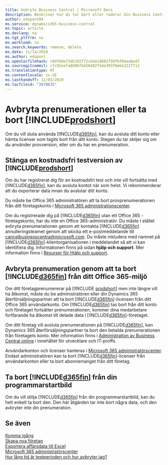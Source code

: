```yaml
---
title: Avbryta Business Central | Microsoft Docs
description: Beskriver hur du tar bort eller raderar din Business Central-upplevelse.
author: edupont04
ms.service: dynamics365-business-central
ms.topic: article
ms.devlang: na
ms.tgt_pltfrm: na
ms.workload: na
ms.search.keywords: remove, delete
ms.date: 11/14/2019
ms.author: edupont
ms.openlocfilehash: c0df60e72db192f72cbda18882f99f6f66aabe4f
ms.sourcegitcommit: cfc92eefa8b06fb426482f54e393f0e6e222f712
ms.translationtype: HT
ms.contentlocale: sv-SE
ms.lasthandoff: 12/03/2019
ms.locfileid: "2878635"
---
```

# <a name="unsubscribe-or-remove-includeprodshortincludesprodshortmd"></a>Avbryta prenumerationen eller ta bort [!INCLUDE[prodshort](includes/prodshort.md)]

Om du vill sluta använda [!INCLUDE[d365fin](includes/d365fin_md.md)], kan du avsluta ditt konto eller hämta licenser som tagits bort från ditt konto. Stegen du tar skiljer sig om du använder provversion, eller om du har en prenumeration.  

## <a name="closing-your-free-trial-of-includeprodshortincludesprodshortmd"></a>Stänga en kostnadsfri testversion av [!INCLUDE[prodshort](includes/prodshort.md)]

Om du har registrerat dig för en kostnadsfri test och inte vill fortsätta med [!INCLUDE[d365fin](includes/d365fin_md.md)], kan du avsluta kontot när som helst. Vi rekommenderar att du exporterar data innan du avslutar ditt konto. 

Du måste be Office 365 administratören att ta bort provprenumerationen från ditt företagskonto i [Microsoft 365 administrationscenter](https://admin.microsoft.com/). 

Om du registrerade dig på [!INCLUDE[d365fin](includes/d365fin_md.md)] utan ett Office 365 -företagskonto, har du inte en Office 365-administratör. Du måste i stället avbryta prenumerationen genom att kontakta [!INCLUDE[d365fin](includes/d365fin_md.md)] annulleringsteamet genom att skicka ett e-postmeddelande till cancelbusinesscentra@microsoft.com. Du måste inkludera med namnet på [!INCLUDE[d365fin](includes/d365fin_md.md)]-klientorganisationen i meddelandet så att vi kan identifiera dig. Informationen finns på sidan **hjälp och support**. Mer information finns i [Resurser för Hjälp och support](product-help-and-support.md).  

## <a name="unsubscribing-by-removing-included365finincludesd365fin_mdmd-from-your-office-365-experience"></a>Avbryta prenumeration genom att ta bort [!INCLUDE[d365fin](includes/d365fin_md.md)] från ditt Office 365-miljö

Om ditt företagprenumererar på [!INCLUDE [prodshort](includes/prodshort.md)] men inte längre vill ha åtkomst, måste du be administratören eller din Dynamics 365 återförsäljningspartner att ta bort [!INCLUDE[d365fin](includes/d365fin_md.md)]-licensen från ditt Office 365 användarkonto. Om [!INCLUDE[d365fin](includes/d365fin_md.md)] tas bort från ditt konto och företaget fortsätter prenumerationen, kommer dina medarbetare fortfarande ha åtkomst till delade data i [!INCLUDE[d365fin](includes/d365fin_md.md)]-företaget.  

Om ditt företag vill avsluta prenumerationen på [!INCLUDE[d365fin](includes/d365fin_md.md)], kan Dynamics 365 återförsäljningspartner ta bort den betalda prenumerationen från företagets konto. Mer information finns i [Administration av Business Central online](/dynamics365/business-central/dev-itpro/administration/tenant-administration) i innehållet för utvecklare och IT-proffs.  

Användarkonton och licenser hanteras i [Microsoft 365 administratörscenter](https://admin.microsoft.com/). Endast administratören kan ta bort [!INCLUDE[d365fin](includes/d365fin_md.md)]-licenser från användarkonton eller ta bort abonnemanget från ditt företag.  

## <a name="removing-included365finincludesd365fin_mdmd-from-your-app-launcher"></a>Ta bort [!INCLUDE[d365fin](includes/d365fin_md.md)] från din programmarstartbild
Om du vill dölja [!INCLUDE[d365fin](includes/d365fin_md.md)] från din programmarstartbild, kan du helt enkelt ta bort den. Den här åtgärden tar inte bort några data, och den avbryter inte din prenumeration.  

## <a name="see-also"></a>Se även
[Komma igång](product-get-started.md)  
[Skapa nya företag](about-new-company.md)  
[Exportera affärsdata till Excel](about-export-data.md)  
[Microsoft 365 administratörscenter](https://admin.microsoft.com/)  
[Hur lång tid är testperioden och hur avbryter jag?](https://community.dynamics.com/business/b/financials/archive/2016/11/28/how-long-is-the-trial-period-and-how-do-i-cancel)  
